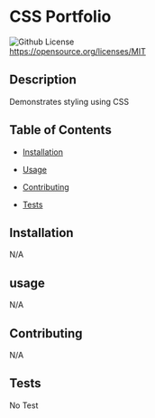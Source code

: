 # CSS Portfolio
  ![Github License](https://img.shields.io/badge/License-MIT-blue.svg) <br>
  https://opensource.org/licenses/MIT
  

  ## Description

  Demonstrates styling using CSS
  
  ## Table of Contents

  * [Installation](#installation)

  * [Usage](#usage)

  * [Contributing](#contributing)

  * [Tests](#tests)

  ## Installation

  N/A
  
  ## usage

  N/A
  
  ## Contributing

  N/A
  
  ## Tests

  No Test
